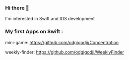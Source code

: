 ### Hi there 👋
I'm interested in Swift and IOS development

### Му first Apps on Swift :
mini-game: https://github.com/odgigodji/Concentration

weekly-finder: https://github.com/odgigodji/WeeklyFinder

<!-- # Contacts
Telegram: https://t.me/odgigodji -->
<!-- Instagram: @nikitaevvv -->

